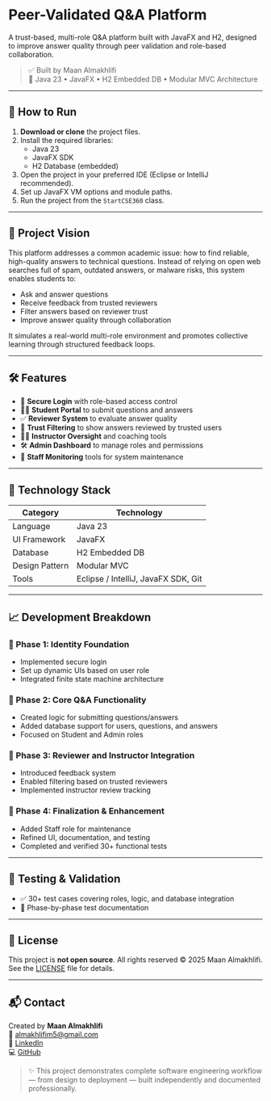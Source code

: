 # Peer-Validated Q&A Platform

A trust-based, multi-role Q&A platform built with JavaFX and H2, designed to improve answer quality through peer validation and role-based collaboration.

> ✅ Built by Maan Almakhlifi  
> 🧰 Java 23 • JavaFX • H2 Embedded DB • Modular MVC Architecture

---

## 🚀 How to Run

1. **Download or clone** the project files.
2. Install the required libraries:
   - Java 23
   - JavaFX SDK
   - H2 Database (embedded)
3. Open the project in your preferred IDE (Eclipse or IntelliJ recommended).
4. Set up JavaFX VM options and module paths.
5. Run the project from the `StartCSE360` class.

---

## 🎯 Project Vision

This platform addresses a common academic issue: how to find reliable, high-quality answers to technical questions. Instead of relying on open web searches full of spam, outdated answers, or malware risks, this system enables students to:

- Ask and answer questions
- Receive feedback from trusted reviewers
- Filter answers based on reviewer trust
- Improve answer quality through collaboration

It simulates a real-world multi-role environment and promotes collective learning through structured feedback loops.

---

## 🛠️ Features

- 🔐 **Secure Login** with role-based access control
- 🧑‍🎓 **Student Portal** to submit questions and answers
- ✅ **Reviewer System** to evaluate answer quality
- 🧠 **Trust Filtering** to show answers reviewed by trusted users
- 👨‍🏫 **Instructor Oversight** and coaching tools
- 🛠️ **Admin Dashboard** to manage roles and permissions
- 🧪 **Staff Monitoring** tools for system maintenance

---

## 🧱 Technology Stack

| Category        | Technology         |
|----------------|--------------------|
| Language        | Java 23            |
| UI Framework    | JavaFX             |
| Database        | H2 Embedded DB     |
| Design Pattern  | Modular MVC        |
| Tools           | Eclipse / IntelliJ, JavaFX SDK, Git |

---

## 📈 Development Breakdown

### 📍 Phase 1: Identity Foundation
- Implemented secure login
- Set up dynamic UIs based on user role
- Integrated finite state machine architecture

### 📍 Phase 2: Core Q&A Functionality
- Created logic for submitting questions/answers
- Added database support for users, questions, and answers
- Focused on Student and Admin roles

### 📍 Phase 3: Reviewer and Instructor Integration
- Introduced feedback system
- Enabled filtering based on trusted reviewers
- Implemented instructor review tracking

### 📍 Phase 4: Finalization & Enhancement
- Added Staff role for maintenance
- Refined UI, documentation, and testing
- Completed and verified 30+ functional tests

---

## 🧪 Testing & Validation

- ✅ 30+ test cases covering roles, logic, and database integration
- 🧩 Phase-by-phase test documentation

---

## 📄 License

This project is **not open source**. All rights reserved © 2025 Maan Almakhlifi.  
See the [LICENSE](./LICENSE) file for details.

---

## 📬 Contact

Created by **Maan Almakhlifi**  
📧 [almakhlifim5@gmail.com](mailto:almakhlifim5@gmail.com)  
🔗 [LinkedIn](https://linkedin.com/in/almakhlifi)  
💻 [GitHub](https://github.com/almakhlifi)

> ✨ This project demonstrates complete software engineering workflow — from design to deployment — built independently and documented professionally.
